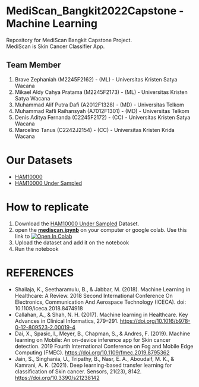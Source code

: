 # MediScan_Bangkit2022Capstone - Machine Learning
Repository for MediScan Bangkit Capstone Project.  
MediScan is Skin Cancer Classifier App.

## Team Member
1. Brave Zephaniah (M2245F2162) - (ML) - Universitas Kristen Satya Wacana
2. Mikael Aldy Cahya Pratama (M2245F2173) - (ML) - Universitas Kristen Satya Wacana
3. Muhammad Alif Putra Dafi (A2012F1328) -  (MD)  - Universitas Telkom
4. Muhammad Rafli Raihansyah (A7012F1301) - (MD) - Universitas Telkom
5. Denis Aditya Fernanda (C2245F2172) - (CC) - Universitas Kristen Satya Wacana
6. Marcelino Tanus (C2242J2154) - (CC) - Universitas Kristen Krida Wacana


# Our Datasets
- [HAM10000](https://www.kaggle.com/datasets/surajghuwalewala/ham1000-segmentation-and-classification)
- [HAM10000 Under Sampled](https://drive.google.com/drive/folders/1ixitEkMm4XfnoYuD85-v52ngMxCv7G2y)


# How to replicate
1. Download the [HAM10000 Under Sampled](https://drive.google.com/drive/folders/1ixitEkMm4XfnoYuD85-v52ngMxCv7G2y) Dataset.
2. open the **[mediscan.ipynb](https://github.com/bravezephaniah/MediScan_Bangkit2022Capstone/blob/ml-dev/mediscan.ipynb)** on your computer or google colab. Use this link to <a href="https://colab.research.google.com/drive/1K30tqjHngqXYzmmoP5b0L1VjSTUJwdec?usp=sharing" target="_parent"><img src="https://colab.research.google.com/assets/colab-badge.svg" alt="Open In Colab"/></a>
4. Upload the dataset and add it on the notebook
5.  Run the notebook


# REFERENCES
- Shailaja, K., Seetharamulu, B., & Jabbar, M. (2018). Machine Learning in Healthcare: A Review. 2018 Second International Conference On Electronics, Communication And Aerospace Technology (ICECA). doi: 10.1109/iceca.2018.8474918
- Callahan, A., & Shah, N. H. (2017). Machine learning in Healthcare. Key Advances in Clinical Informatics, 279–291. https://doi.org/10.1016/b978-0-12-809523-2.00019-4 
- Dai, X., Spasic, I., Meyer, B., Chapman, S., & Andres, F. (2019). Machine learning on Mobile: An on-device inference app for Skin cancer detection. 2019 Fourth International Conference on Fog and Mobile Edge Computing (FMEC). https://doi.org/10.1109/fmec.2019.8795362
- Jain, S., Singhania, U., Tripathy, B., Nasr, E. A., Aboudaif, M. K., & Kamrani, A. K. (2021). Deep learning-based transfer learning for classification of Skin cancer. Sensors, 21(23), 8142. https://doi.org/10.3390/s21238142
